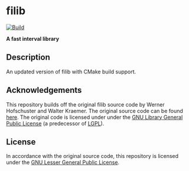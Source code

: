 # filib

[![Build](https://github.com/zfergus/filib/actions/workflows/continuous.yml/badge.svg)](https://github.com/zfergus/filib/actions/workflows/continuous.yml)

**A fast interval library**

## Description

An updated version of filib with CMake build support.

## Acknowledgements

This repository builds off the original filib source code by Werner Hofschuster and Walter Kraemer. The original source code can be found [here](https://www2.math.uni-wuppertal.de/wrswt/software/filib.html). The original code is licensed under under the [GNU Library General Public License](https://www.gnu.org/licenses/old-licenses/lgpl-2.0.en.html) (a predecessor of [LGPL](https://www.gnu.org/licenses/lgpl-3.0.html)).

## License

In accordance with the original source code, this repository is licensed under the [GNU Lesser General Public License](LICENSE).
